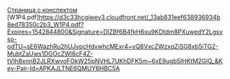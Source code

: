 [Страница с конспектом](https://www.coursera.org/learn/c-plus-plus-white/supplement/CETa1/konspiekt)
[W1P4.pdf]https://d3c33hcgiwev3.cloudfront.net/_13ab831eef638936934b8ed78350c2b3_W1P4.pdf?Expires=1542844800&Signature=DlZBf6B4fkH6xu9KDtdm8PXuwedY2Lgsvso-odTU~sE6WazhRu2hUJvpcHdvwhcMExr4~vQ8VxcZWzxqZjSG8xb5iTG2-MubtZaUws1DGOcZWl6cF4Z-tVIh8xnnB2JLRXwvoFOkW25pNVHL7UKhDFK5m~6xE9ugb5IHKtM2GlQ_&Key-Pair-Id=APKAJLTNE6QMUY6HBC5A